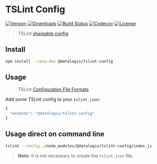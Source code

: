 # TSLint Config

[![Version](https://img.shields.io/npm/v/@datalogix/tslint-config.svg)](https://www.npmjs.com/package/@datalogix/tslint-config)
[![Downloads](https://img.shields.io/npm/dt/@datalogix/tslint-config.svg)](https://www.npmjs.com/package/@datalogix/tslint-config)
[![Build Status](https://img.shields.io/travis/datalogix/tslint-config)](https://travis-ci.org/datalogix/tslint-config)
[![Codecov](https://img.shields.io/codecov/c/github/datalogix/tslint-config)](https://codecov.io/gh/datalogix/tslint-config)
[![License](https://img.shields.io/npm/l/@datalogix/tslint-config.svg)](LICENSE)

> TSLint [shareable config](http://palantir.github.io/tslint/usage/cli/)

## Install

```bash
npm install --save-dev @datalogix/tslint-config
```

## Usage

> TSLint [Configuration File Formats](http://palantir.github.io/tslint/usage/tslint-json/)

Add some TSLint config to your `tslint.json`:

```bash
{
  "extends": "@datalogix/tslint-config"
}
```

## Usage direct on command line

```bash
tslint --config ./node_modules/@datalogix/tslint-config/index.js
```

> **Note:** It is not necessary to create the `tslint.json` file.
